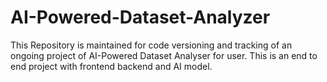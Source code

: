 # AI-Powered-Dataset-Analyzer
This Repository is maintained for code versioning and tracking of an ongoing project of AI-Powered Dataset Analyser for user. This is an end to end project with frontend backend and AI model.
